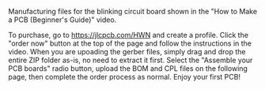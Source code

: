 Manufacturing files for the blinking circuit board shown in the "How to Make a PCB (Beginner's Guide)" video.

To purchase, go to https://jlcpcb.com/HWN and create a profile. Click the "order now" button at the top of the page and follow the instructions in the video. When you are upoading the gerber files, simply drag and drop the entire ZIP folder as-is, no need to extract it first. Select the "Assemble your PCB boards" radio button, upload the BOM and CPL files on the following page, then complete the order process as normal. Enjoy your first PCB!
